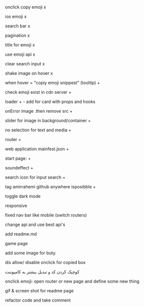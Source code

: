 onclick copy emoji x

ios emoji x

search bar x

pagination x

title for emoji x

use emoji api x

clear search input x

shake image on hover x

when hover = "copiy emoji snippest" (tooltip) +

check emoji exist in cdn server +

loader + - add for card with props and hooks

onError image .then remove src +

slider for image in background/container +

no selection for text and media +

router +

web application mainfest.json +

start page: +

soundeffect +

search icon for input search +

tag amirrahemi github anywhere isposibble +

toggle dark mode

responsive


fixed nav bar like mobile (switch routers)

change api and use best api's

add readme.md

game page 

add some image for buty.

dis allow/ disable onclick for copied box

کوچیک کردن کد و تبدیل بیشتر به کامپوننت

onclick emoji: open router or new page and define some new thing

gif & screen shot for readme page

refactor code and take comment

